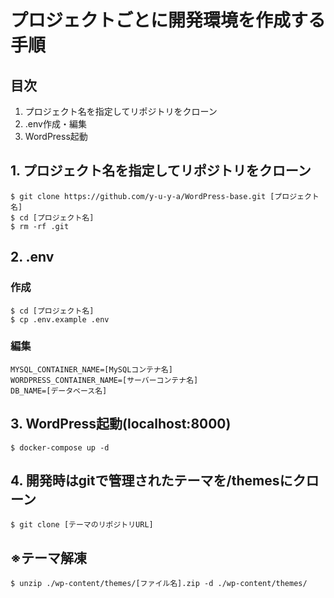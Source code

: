 # プロジェクトごとに開発環境を作成する手順
## 目次
1. プロジェクト名を指定してリポジトリをクローン
2. .env作成・編集
3. WordPress起動

## 1. プロジェクト名を指定してリポジトリをクローン
```sh:
$ git clone https://github.com/y-u-y-a/WordPress-base.git [プロジェクト名]
$ cd [プロジェクト名]
$ rm -rf .git
```

## 2. .env
### 作成
```sh:
$ cd [プロジェクト名]
$ cp .env.example .env
```
### 編集
```sh:
MYSQL_CONTAINER_NAME=[MySQLコンテナ名]
WORDPRESS_CONTAINER_NAME=[サーバーコンテナ名]
DB_NAME=[データベース名]
```

## 3. WordPress起動(localhost:8000)
```sh:
$ docker-compose up -d
```

## 4. 開発時はgitで管理されたテーマを/themesにクローン
```sh:
$ git clone [テーマのリポジトリURL]
```

## ※テーマ解凍
```sh:
$ unzip ./wp-content/themes/[ファイル名].zip -d ./wp-content/themes/
```
